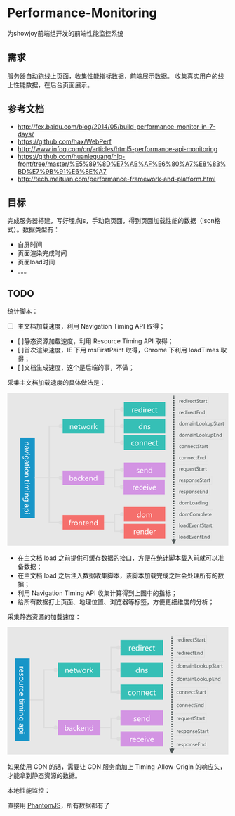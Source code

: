 # Performance-Monitoring
为showjoy前端组开发的前端性能监控系统
## 需求

服务器自动跑线上页面，收集性能指标数据，前端展示数据。
收集真实用户的线上性能数据，在后台页面展示。
## 参考文档

 - http://fex.baidu.com/blog/2014/05/build-performance-monitor-in-7-days/
 - https://github.com/hax/WebPerf
 - http://www.infoq.com/cn/articles/html5-performance-api-monitoring
 - https://github.com/huanleguang/hlg-front/tree/master/%E5%89%8D%E7%AB%AF%E6%80%A7%E8%83%BD%E7%9B%91%E6%8E%A7
- http://tech.meituan.com/performance-framework-and-platform.html

## 目标

 完成服务器搭建，写好埋点js，手动跑页面，得到页面加载性能的数据（json格式）。数据类型有：
 - 白屏时间
 - 页面渲染完成时间
 - 页面load时间
 - 。。。

## TODO

统计脚本：
- [ ] 主文档加载速度，利用 Navigation Timing API 取得；
- [ ]静态资源加载速度，利用 Resource Timing API 取得；
- [ ]首次渲染速度，IE 下用 msFirstPaint 取得，Chrome 下利用 loadTimes 取得；
- [ ]文档生成速度，这个是后端的事，不做；

采集主文档加载速度的具体做法是：

![navigation-timing](navigation-timing.png)

- 在主文档 load 之前提供可缓存数据的接口，方便在统计脚本载入前就可以准备数据；
- 在主文档 load 之后注入数据收集脚本，该脚本加载完成之后会处理所有的数据；
- 利用 Navigation Timing API 收集计算得到上图中的指标；
- 给所有数据打上页面、地理位置、浏览器等标签，方便更细维度的分析；

采集静态资源的加载速度：

![resource-timing](resource-timing.png)

如果使用 CDN 的话，需要让 CDN 服务商加上 Timing-Allow-Origin 的响应头，才能拿到静态资源的数据。

本地性能监控：

直接用 [PhantomJS](http://phantomjs.org/)，所有数据都有了
